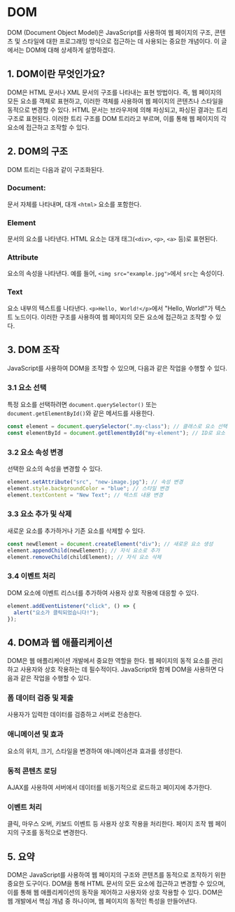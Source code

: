 # DOM

DOM (Document Object Model)은 JavaScript를 사용하여 웹 페이지의 구조, 콘텐츠 및 스타일에 대한 프로그래밍 방식으로 접근하는 데 사용되는 중요한 개념이다.
이 글에서는 DOM에 대해 상세하게 설명하겠다.

## 1. DOM이란 무엇인가요?

DOM은 HTML 문서나 XML 문서의 구조를 나타내는 표현 방법이다.
즉, 웹 페이지의 모든 요소를 객체로 표현하고, 이러한 객체를 사용하여 웹 페이지의 콘텐츠나 스타일을 동적으로 변경할 수 있다.
HTML 문서는 브라우저에 의해 파싱되고, 파싱된 결과는 트리 구조로 표현된다.
이러한 트리 구조를 DOM 트리라고 부르며, 이를 통해 웹 페이지의 각 요소에 접근하고 조작할 수 있다.

## 2. DOM의 구조

DOM 트리는 다음과 같이 구조화된다.

### Document:

문서 자체를 나타내며, 대개 `<html>` 요소를 포함한다.

### Element

문서의 요소를 나타낸다. HTML 요소는 대개 태그(`<div>`, `<p>`, `<a>` 등)로 표현된다.

### Attribute

요소의 속성을 나타낸다. 예를 들어, `<img src="example.jpg">`에서 `src`는 속성이다.

### Text

요소 내부의 텍스트를 나타낸다. `<p>Hello, World!</p>`에서 "Hello, World!"가 텍스트 노드이다.
이러한 구조를 사용하여 웹 페이지의 모든 요소에 접근하고 조작할 수 있다.

## 3. DOM 조작

JavaScript를 사용하여 DOM을 조작할 수 있으며, 다음과 같은 작업을 수행할 수 있다.

### 3.1 요소 선택

특정 요소를 선택하려면 `document.querySelector()` 또는 `document.getElementById()`와 같은 메서드를 사용한다.

```js
const element = document.querySelector(".my-class"); // 클래스로 요소 선택
const elementById = document.getElementById("my-element"); // ID로 요소 선택
```

### 3.2 요소 속성 변경

선택한 요소의 속성을 변경할 수 있다.

```js
element.setAttribute("src", "new-image.jpg"); // 속성 변경
element.style.backgroundColor = "blue"; // 스타일 변경
element.textContent = "New Text"; // 텍스트 내용 변경
```

### 3.3 요소 추가 및 삭제

새로운 요소를 추가하거나 기존 요소를 삭제할 수 있다.

```js
const newElement = document.createElement("div"); // 새로운 요소 생성
element.appendChild(newElement); // 자식 요소로 추가
element.removeChild(childElement); // 자식 요소 삭제
```

### 3.4 이벤트 처리

DOM 요소에 이벤트 리스너를 추가하여 사용자 상호 작용에 대응할 수 있다.

```js
element.addEventListener("click", () => {
  alert("요소가 클릭되었습니다!");
});
```

## 4. DOM과 웹 애플리케이션

DOM은 웹 애플리케이션 개발에서 중요한 역할을 한다. 웹 페이지의 동적 요소를 관리하고 사용자와 상호 작용하는 데 필수적이다.
JavaScript와 함께 DOM을 사용하면 다음과 같은 작업을 수행할 수 있다.

### 폼 데이터 검증 및 제출

사용자가 입력한 데이터를 검증하고 서버로 전송한다.

### 애니메이션 및 효과

요소의 위치, 크기, 스타일을 변경하여 애니메이션과 효과를 생성한다.

### 동적 콘텐츠 로딩

AJAX를 사용하여 서버에서 데이터를 비동기적으로 로드하고 페이지에 추가한다.

### 이벤트 처리

클릭, 마우스 오버, 키보드 이벤트 등 사용자 상호 작용을 처리한다.
페이지 조작 웹 페이지의 구조를 동적으로 변경한다.

## 5. 요약

DOM은 JavaScript를 사용하여 웹 페이지의 구조와 콘텐츠를 동적으로 조작하기 위한 중요한 도구이다.
DOM을 통해 HTML 문서의 모든 요소에 접근하고 변경할 수 있으며, 이를 통해 웹 애플리케이션의 동작을 제어하고 사용자와 상호 작용할 수 있다.
DOM은 웹 개발에서 핵심 개념 중 하나이며, 웹 페이지의 동적인 특성을 만들어낸다.
